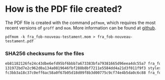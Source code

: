 # How is the PDF file created?
The PDF file is created with the command `pdfmom`, which requires the most recent versions of `groff` and `mom`.
More information can be found at [github](https://github.com/0xR3V/Bibles).

```shell
pdfmom -k fra_fob-nouveau-testament.mom > fra_fob-nouveau-testament.pdf
```

### SHA256 checksums for the files
```txt
eb81182126fe24c43dbe6efd95bf6bbb7a673383bfa79381665d96eea4dc55a7 fra_fob-nouveau-testament.mom
131972bd7e2c962d0a134a0819646fbf288b8bf7211e5584dd4a21d3f011f9f3 stylesheet.mom
fc3bb3a18c37c0eff6ac58a0f67b05d18d09f8b3d00775c9cf74e4b5da0c6c88 fra_fob-nouveau-testament.pdf
```
